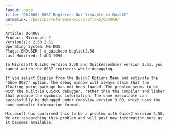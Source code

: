 ```yaml
---
layout: page
title: "Q64068: 8087 Registers Not Viewable in QuickC"
permalink: /pubs/pc/reference/microsoft/kb/Q64068/
---
```


	Article: Q64068
	Product: Microsoft C
	Version(s): 2.50 2.51
	Operating System: MS-DOS
	Flags: ENDUSER | s_quickasm buglist2.50
	Last Modified: 1-AUG-1990
	
	In Microsoft QuickC version 2.50 and QuickAssembler version 2.51, you
	cannot watch the 8087 registers while debugging.
	
	If you select Display from the QuickC Options Menu and activate the
	"Show 8087" option, the debug window will always claim that the
	floating point package has not been loaded. The problem seems to be
	with the built-in QuickC debugger, rather than the compiler and linker
	that produce the symbolic information. The same executable can
	successfully be debugged under CodeView version 3.00, which uses the
	same symbolic information format.
	
	Microsoft has confirmed this to be a problem with QuickC version 2.50.
	We are researching this problem and will post new information here as
	it becomes available.
